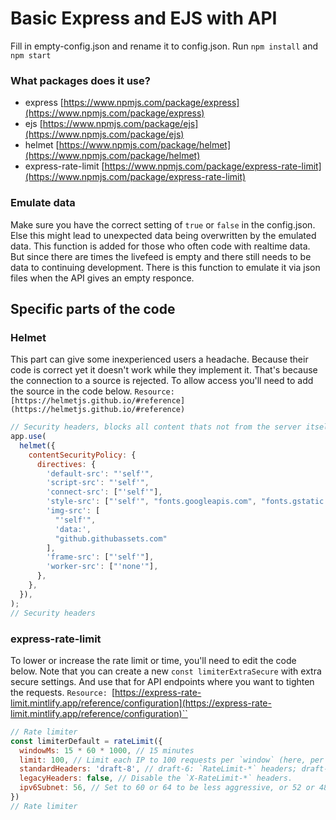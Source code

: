 # Basic Express and EJS with API

Fill in empty-config.json and rename it to config.json.
Run `npm install` and `npm start`

### What packages does it use?
- express [https://www.npmjs.com/package/express](https://www.npmjs.com/package/express)
- ejs [https://www.npmjs.com/package/ejs](https://www.npmjs.com/package/ejs)
- helmet [https://www.npmjs.com/package/helmet](https://www.npmjs.com/package/helmet)
- express-rate-limit [https://www.npmjs.com/package/express-rate-limit](https://www.npmjs.com/package/express-rate-limit)

### Emulate data
Make sure you have the correct setting of `true` or `false` in the config.json. Else this might lead to unexpected data being overwritten by the emulated data. This function is added for those who often code with realtime data. But since there are times the livefeed is empty and there still needs to be data to continuing development. There is this function to emulate it via json files when the API gives an empty responce. 

## Specific parts of the code
### Helmet
This part can give some inexperienced users a headache. Because their code is correct yet it doesn't work while they implement it. That's because the connection to a source is rejected. To allow access you'll need to add the source in the code below. `Resource: [https://helmetjs.github.io/#reference](https://helmetjs.github.io/#reference)`
```javascript
// Security headers, blocks all content thats not from the server itself or listed sites
app.use(
  helmet({
    contentSecurityPolicy: {
      directives: {
        'default-src': "'self'",
        'script-src': "'self'",
        'connect-src': ["'self'"],
        'style-src': ["'self'", "fonts.googleapis.com", "fonts.gstatic.com", "cdnjs.cloudflare.com"],
        'img-src': [
          "'self'",
          'data:',
          "github.githubassets.com"
        ],
        'frame-src': ["'self'"],
        'worker-src': ["'none'"],
      },
    },
  }),
);
// Security headers
```

### express-rate-limit
To lower or increase the rate limit or time, you'll need to edit the code below. Note that you can create a new `const limiterExtraSecure` with extra secure settings. And use that for API endpoints where you want to tighten the requests. `Resource: `[https://express-rate-limit.mintlify.app/reference/configuration](https://express-rate-limit.mintlify.app/reference/configuration)``
```js
// Rate limiter
const limiterDefault = rateLimit({
  windowMs: 15 * 60 * 1000, // 15 minutes
  limit: 100, // Limit each IP to 100 requests per `window` (here, per 15 minutes).
  standardHeaders: 'draft-8', // draft-6: `RateLimit-*` headers; draft-7 & draft-8:   combined `RateLimit` header
  legacyHeaders: false, // Disable the `X-RateLimit-*` headers.
  ipv6Subnet: 56, // Set to 60 or 64 to be less aggressive, or 52 or 48 to be more  aggressive
})
// Rate limiter
```